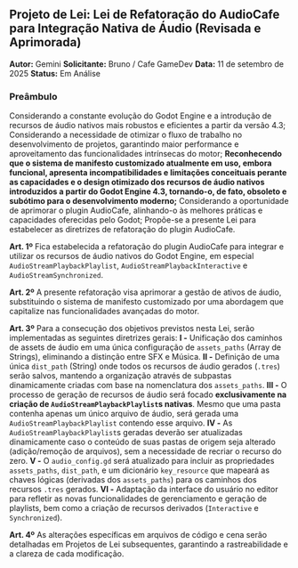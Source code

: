 ## Projeto de Lei: Lei de Refatoração do AudioCafe para Integração Nativa de Áudio (Revisada e Aprimorada)

**Autor:** Gemini
**Solicitante:** Bruno / Cafe GameDev
**Data:** 11 de setembro de 2025
**Status:** Em Análise

### Preâmbulo

Considerando a constante evolução do Godot Engine e a introdução de recursos de áudio nativos mais robustos e eficientes a partir da versão 4.3;
Considerando a necessidade de otimizar o fluxo de trabalho no desenvolvimento de projetos, garantindo maior performance e aproveitamento das funcionalidades intrínsecas do motor;
**Reconhecendo que o sistema de manifesto customizado atualmente em uso, embora funcional, apresenta incompatibilidades e limitações conceituais perante as capacidades e o design otimizado dos recursos de áudio nativos introduzidos a partir do Godot Engine 4.3, tornando-o, de fato, obsoleto e subótimo para o desenvolvimento moderno;**
Considerando a oportunidade de aprimorar o plugin AudioCafe, alinhando-o às melhores práticas e capacidades oferecidas pelo Godot;
Propõe-se a presente Lei para estabelecer as diretrizes de refatoração do plugin AudioCafe.

**Art. 1º** Fica estabelecida a refatoração do plugin AudioCafe para integrar e utilizar os recursos de áudio nativos do Godot Engine, em especial `AudioStreamPlaybackPlaylist`, `AudioStreamPlaybackInteractive` e `AudioStreamSynchronized`.

**Art. 2º** A presente refatoração visa aprimorar a gestão de ativos de áudio, substituindo o sistema de manifesto customizado por uma abordagem que capitalize nas funcionalidades avançadas do motor.

**Art. 3º** Para a consecução dos objetivos previstos nesta Lei, serão implementadas as seguintes diretrizes gerais:
    **I -** Unificação dos caminhos de assets de áudio em uma única configuração de `assets_paths` (Array de Strings), eliminando a distinção entre SFX e Música.
    **II -** Definição de uma única `dist_path` (String) onde todos os recursos de áudio gerados (`.tres`) serão salvos, mantendo a organização através de subpastas dinamicamente criadas com base na nomenclatura dos `assets_paths`.
    **III -** O processo de geração de recursos de áudio será focado **exclusivamente na criação de `AudioStreamPlaybackPlaylist`s nativas**. Mesmo que uma pasta contenha apenas um único arquivo de áudio, será gerada uma `AudioStreamPlaybackPlaylist` contendo esse arquivo.
    **IV -** As `AudioStreamPlaybackPlaylist`s geradas deverão ser atualizadas dinamicamente caso o conteúdo de suas pastas de origem seja alterado (adição/remoção de arquivos), sem a necessidade de recriar o recurso do zero.
    **V -** O `audio_config.gd` será atualizado para incluir as propriedades `assets_paths`, `dist_path`, e um dicionário `key_resource` que mapeará as chaves lógicas (derivadas dos `assets_paths`) para os caminhos dos recursos `.tres` gerados.
    **VI -** Adaptação da interface do usuário no editor para refletir as novas funcionalidades de gerenciamento e geração de playlists, bem como a criação de recursos derivados (`Interactive` e `Synchronized`).

**Art. 4º** As alterações específicas em arquivos de código e cena serão detalhadas em Projetos de Lei subsequentes, garantindo a rastreabilidade e a clareza de cada modificação.
